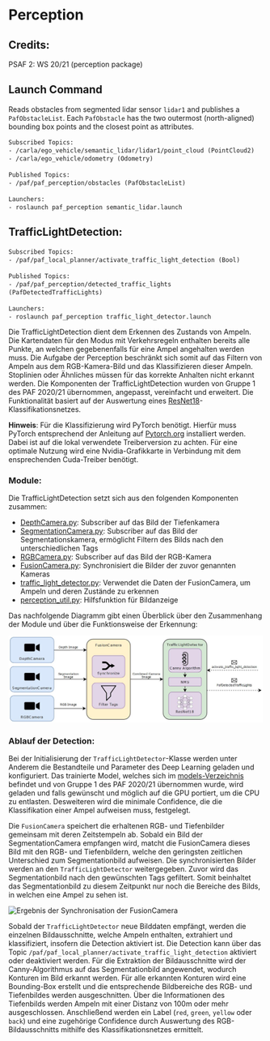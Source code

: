 # Perception

## Credits:

PSAF 2: WS 20/21 (perception package)

## Launch Command

Reads obstacles from segmented lidar sensor ```lidar1``` and publishes a ```PafObstacleList```. Each ```PafObstacle```
has the two outermost (north-aligned) bounding box points and the closest point as attributes.

```
Subscribed Topics:
- /carla/ego_vehicle/semantic_lidar/lidar1/point_cloud (PointCloud2)
- /carla/ego_vehicle/odometry (Odometry)

Published Topics:
- /paf/paf_perception/obstacles (PafObstacleList)

Launchers:
- roslaunch paf_perception semantic_lidar.launch
```

## TrafficLightDetection:

```
Subscribed Topics:
- /paf/paf_local_planner/activate_traffic_light_detection (Bool)

Published Topics:
- /paf/paf_perception/detected_traffic_lights (PafDetectedTrafficLights)

Launchers:
- roslaunch paf_perception traffic_light_detector.launch
```

Die TrafficLightDetection dient dem Erkennen des Zustands von Ampeln. Die Kartendaten für den Modus mit Verkehrsregeln enthalten bereits alle Punkte, an welchen gegebenenfalls für eine Ampel angehalten werden muss. Die Aufgabe der Perception beschränkt sich somit auf das Filtern von Ampeln aus dem RGB-Kamera-Bild und das Klassifizieren dieser Ampeln. Stoplinien oder Ähnliches müssen für das korrekte Anhalten nicht erkannt werden. Die Komponenten der TrafficLightDetection wurden von Gruppe 1 des PAF 2020/21 übernommen, angepasst, vereinfacht und erweitert. Die Funktionalität basiert auf der Auswertung eines [ResNet18](https://pytorch.org/hub/pytorch_vision_resnet/)-Klassifikationsnetzes.

**Hinweis**: Für die Klassifizierung wird PyTorch benötigt. Hierfür muss PyTorch entsprechend der Anleitung auf [Pytorch.org](https://pytorch.org/) installiert werden. Dabei ist auf die lokal verwendete Treiberversion zu achten. Für eine optimale Nutzung wird eine Nvidia-Grafikkarte in Verbindung mit dem ensprechenden Cuda-Treiber benötigt.

### Module:

Die TrafficLightDetection setzt sich aus den folgenden Komponenten zusammen:

- [DepthCamera.py](./src/DepthCamera.py): Subscriber auf das Bild der Tiefenkamera
- [SegmentationCamera.py](./src/SegmentationCamera.py): Subscriber auf das Bild der Segmentationskamera, ermöglicht Filtern des Bilds nach den unterschiedlichen Tags
- [RGBCamera.py](./src/RGBCamera.py): Subscriber auf das Bild der RGB-Kamera
- [FusionCamera.py](./src/FusionCamera.py): Synchronisiert die Bilder der zuvor genannten Kameras
- [traffic_light_detector.py](./src/traffic_light_detector.py): Verwendet die Daten der FusionCamera, um Ampeln und deren Zustände zu erkennen
- [perception_util.py](./src/perception_util.py): Hilfsfunktion für Bildanzeige

Das nachfolgende Diagramm gibt einen Überblick über den Zusammenhang der Module und über die Funktionsweise der Erkennung:

![](../../docs/imgs/trafficlightdetection_diagram.jpg)

### Ablauf der Detection:

Bei der Initialisierung der `TrafficLightDetector`-Klasse werden unter Anderem die Bestandteile und Parameter des Deep Learning geladen und konfiguriert. Das trainierte Model, welches sich im [models-Verzeichnis](./models/) befindet und von Gruppe 1 des PAF 2020/21 übernommen wurde, wird geladen und falls gewünscht und möglich auf die GPU portiert, um die CPU zu entlasten. Desweiteren wird die minimale Confidence, die die Klassifikation einer Ampel aufweisen muss, festgelegt.

Die `FusionCamera` speichert die erhaltenen RGB- und Tiefenbilder gemeinsam mit deren Zeitstempeln ab. Sobald ein Bild der SegmentationCamera empfangen wird, matcht die FusionCamera dieses Bild mit den RGB- und Tiefenbildern, welche den geringsten zeitlichen Unterschied zum Segmentationbild aufweisen. Die synchronisierten Bilder werden an den `TrafficLightDetector` weitergegeben. Zuvor wird das Segmentationbild nach den gewünschten Tags gefiltert. Somit beinhaltet das Segmentationbild zu diesem Zeitpunkt nur noch die Bereiche des Bilds, in welchen eine Ampel zu sehen ist.

![Ergebnis der Synchronisation der FusionCamera]()

Sobald der `TrafficLightDetector` neue Bilddaten empfängt, werden die einzelnen Bildausschnitte, welche Ampeln enthalten, extrahiert und klassifiziert, insofern die Detection aktiviert ist. Die Detection kann über das Topic `/paf/paf_local_planner/activate_traffic_light_detection` aktiviert oder deaktiviert werden. Für die Extraktion der Bildausschnitte wird der Canny-Algorithmus auf das Segmentationbild angewendet, wodurch Konturen im Bild erkannt werden. Für alle erkannten Konturen wird eine Bounding-Box erstellt und die entsprechende Bildbereiche des RGB- und Tiefenbildes werden ausgeschnitten. Über die Informationen des Tiefenbilds werden Ampeln mit einer Distanz von 100m oder mehr ausgeschlossen. Anschließend werden ein Label (`red`, `green`, `yellow` oder `back`) und eine zugehörige Confidence durch Auswertung des RGB-Bildausschnitts mithilfe des Klassifikationsnetzes ermittelt.
